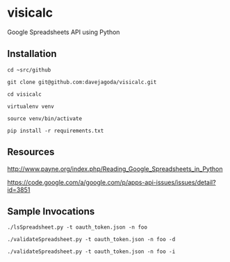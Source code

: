 visicalc
========

Google Spreadsheets API using Python

Installation
------------

`cd ~src/github`

`git clone git@github.com:davejagoda/visicalc.git`

`cd visicalc`

`virtualenv venv`

`source venv/bin/activate`

`pip install -r requirements.txt`


Resources
---------

http://www.payne.org/index.php/Reading_Google_Spreadsheets_in_Python

https://code.google.com/a/google.com/p/apps-api-issues/issues/detail?id=3851

Sample Invocations
------------------

`./lsSpreadsheet.py -t oauth_token.json -n foo`

`./validateSpreadsheet.py -t oauth_token.json -n foo -d`

`./validateSpreadsheet.py -t oauth_token.json -n foo -i`
